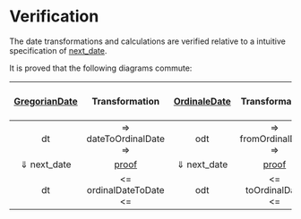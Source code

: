 # Verification

The date transformations and calculations are verified relative to a intuitive specification
of [next_date](https://bergmannjg.github.io/time/Time/Verify/Calendar/Gregorian.html#Verify.Gregorian.next_date).

It is proved that the following diagrams commute:

| [GregorianDate](https://bergmannjg.github.io/time/Time/Calendar/MonthDay.html#Time.Date) | Transformation | [OrdinaleDate](https://bergmannjg.github.io/time/Time/Calendar/OrdinalDate.html#Time.OrdinalDate) |Transformation | [Modified Julian Day](https://bergmannjg.github.io/time/Time/Calendar/Days.html#Time.Day) |
:---------------:|:--------:|:------:|:------:|:------:|
| dt | => dateToOrdinalDate => | odt | => fromOrdinalDate => | mjd |
| &#8659; next_date | [proof](https://bergmannjg.github.io/time/Time/Verify/Calendar/Gregorian.html#Verify.Gregorian.next_date_eq_next_date)  | &#8659; next_date | [proof](https://bergmannjg.github.io/time/Time/Verify/Calendar/OrdinalDate.html#Verify.OrdinalDate.next_date_eq_mjd_add_one) | &#8659; add 1 |
| dt | <= ordinalDateToDate <= | odt | <= toOrdinalDate <= | mjd |
